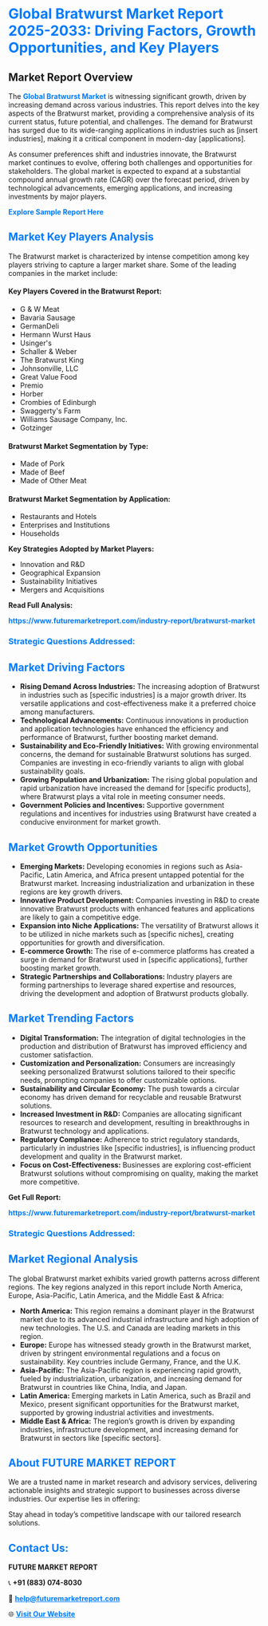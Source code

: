 <h1 style="color: #007BFF;">Global Bratwurst Market Report 2025-2033: Driving Factors, Growth Opportunities, and Key Players</h1>

<section id="overview">
<h2>Market Report Overview</h2>
<p>The <a href="https://www.futuremarketreport.com/industry-report/bratwurst-market" style="color: #007BFF; text-decoration: none;"><strong>Global Bratwurst Market</strong></a> is witnessing significant growth, driven by increasing demand across various industries. This report delves into the key aspects of the Bratwurst market, providing a comprehensive analysis of its current status, future potential, and challenges. The demand for Bratwurst has surged due to its wide-ranging applications in industries such as [insert industries], making it a critical component in modern-day [applications].</p>
<p>As consumer preferences shift and industries innovate, the Bratwurst market continues to evolve, offering both challenges and opportunities for stakeholders. The global market is expected to expand at a substantial compound annual growth rate (CAGR) over the forecast period, driven by technological advancements, emerging applications, and increasing investments by major players.</p>
</section>

<section id="overview">
<p><a href="https://www.futuremarketreport.com/request-sample/reportId=101833" style="color: #007BFF; text-decoration: none;"><strong>Explore Sample Report Here</strong></a></p>
</section>

<section id="key-players">
<h2 style="color: #007BFF;">Market Key Players Analysis</h2>
<p>The Bratwurst market is characterized by intense competition among key players striving to capture a larger market share. Some of the leading companies in the market include:</p>
<h4>Key Players Covered in the Bratwurst Report:</h4>
<ul><li>G &amp; W Meat</li><li>Bavaria Sausage</li><li>GermanDeli</li><li>Hermann Wurst Haus</li><li>Usinger&#039;s</li><li>Schaller &amp; Weber</li><li>The Bratwurst King</li><li>Johnsonville, LLC</li><li>Great Value Food</li><li>Premio</li><li>Horber</li><li>Crombies of Edinburgh</li><li>Swaggerty&#039;s Farm</li><li>Williams Sausage Company, Inc.</li><li>Gotzinger</li></ul>
<h4>Bratwurst Market Segmentation by Type:</h4>
<ul><li>Made of Pork</li><li>Made of Beef</li><li>Made of Other Meat</li></ul>

<h4>Bratwurst Market Segmentation by Application:</h4>
<ul><li>Restaurants and Hotels</li><li>Enterprises and Institutions</li><li>Households</li></ul>
<p><strong>Key Strategies Adopted by Market Players:</strong></p>
<ul>
<li>Innovation and R&D</li>
<li>Geographical Expansion</li>
<li>Sustainability Initiatives</li>
<li>Mergers and Acquisitions</li>
</ul>
</section>

<section>
<p><strong>Read Full Analysis: </strong></p><a href="https://www.futuremarketreport.com/industry-report/bratwurst-market" style="color: #007BFF; text-decoration: none;"><strong>https://www.futuremarketreport.com/industry-report/bratwurst-market</strong></a>
<h3 style="color: #007BFF;">Strategic Questions Addressed:</h3>
</section>

<section id="driving-factors">
<h2 style="color: #007BFF;">Market Driving Factors</h2>
<ul>
<li><strong>Rising Demand Across Industries:</strong> The increasing adoption of Bratwurst in industries such as [specific industries] is a major growth driver. Its versatile applications and cost-effectiveness make it a preferred choice among manufacturers.</li>
<li><strong>Technological Advancements:</strong> Continuous innovations in production and application technologies have enhanced the efficiency and performance of Bratwurst, further boosting market demand.</li>
<li><strong>Sustainability and Eco-Friendly Initiatives:</strong> With growing environmental concerns, the demand for sustainable Bratwurst solutions has surged. Companies are investing in eco-friendly variants to align with global sustainability goals.</li>
<li><strong>Growing Population and Urbanization:</strong> The rising global population and rapid urbanization have increased the demand for [specific products], where Bratwurst plays a vital role in meeting consumer needs.</li>
<li><strong>Government Policies and Incentives:</strong> Supportive government regulations and incentives for industries using Bratwurst have created a conducive environment for market growth.</li>
</ul>
</section>

<section id="growth-opportunities">
<h2 style="color: #007BFF;">Market Growth Opportunities</h2>
<ul>
<li><strong>Emerging Markets:</strong> Developing economies in regions such as Asia-Pacific, Latin America, and Africa present untapped potential for the Bratwurst market. Increasing industrialization and urbanization in these regions are key growth drivers.</li>
<li><strong>Innovative Product Development:</strong> Companies investing in R&D to create innovative Bratwurst products with enhanced features and applications are likely to gain a competitive edge.</li>
<li><strong>Expansion into Niche Applications:</strong> The versatility of Bratwurst allows it to be utilized in niche markets such as [specific niches], creating opportunities for growth and diversification.</li>
<li><strong>E-commerce Growth:</strong> The rise of e-commerce platforms has created a surge in demand for Bratwurst used in [specific applications], further boosting market growth.</li>
<li><strong>Strategic Partnerships and Collaborations:</strong> Industry players are forming partnerships to leverage shared expertise and resources, driving the development and adoption of Bratwurst products globally.</li>
</ul>
</section>

<section id="trending-factors">
<h2 style="color: #007BFF;">Market Trending Factors</h2>
<ul>
<li><strong>Digital Transformation:</strong> The integration of digital technologies in the production and distribution of Bratwurst has improved efficiency and customer satisfaction.</li>
<li><strong>Customization and Personalization:</strong> Consumers are increasingly seeking personalized Bratwurst solutions tailored to their specific needs, prompting companies to offer customizable options.</li>
<li><strong>Sustainability and Circular Economy:</strong> The push towards a circular economy has driven demand for recyclable and reusable Bratwurst solutions.</li>
<li><strong>Increased Investment in R&D:</strong> Companies are allocating significant resources to research and development, resulting in breakthroughs in Bratwurst technology and applications.</li>
<li><strong>Regulatory Compliance:</strong> Adherence to strict regulatory standards, particularly in industries like [specific industries], is influencing product development and quality in the Bratwurst market.</li>
<li><strong>Focus on Cost-Effectiveness:</strong> Businesses are exploring cost-efficient Bratwurst solutions without compromising on quality, making the market more competitive.</li>
</ul>
</section>

<section>
<p><strong>Get Full Report: </strong></p><a href="https://www.futuremarketreport.com/industry-report/bratwurst-market" style="color: #007BFF; text-decoration: none;"><strong>https://www.futuremarketreport.com/industry-report/bratwurst-market</strong></a>
<h3 style="color: #007BFF;">Strategic Questions Addressed:</h3>
</section>


<section id="regional-analysis">
<h2 style="color: #007BFF;">Market Regional Analysis</h2>
<p>The global Bratwurst market exhibits varied growth patterns across different regions. The key regions analyzed in this report include North America, Europe, Asia-Pacific, Latin America, and the Middle East & Africa:</p>
<ul>
<li><strong>North America:</strong> This region remains a dominant player in the Bratwurst market due to its advanced industrial infrastructure and high adoption of new technologies. The U.S. and Canada are leading markets in this region.</li>
<li><strong>Europe:</strong> Europe has witnessed steady growth in the Bratwurst market, driven by stringent environmental regulations and a focus on sustainability. Key countries include Germany, France, and the U.K.</li>
<li><strong>Asia-Pacific:</strong> The Asia-Pacific region is experiencing rapid growth, fueled by industrialization, urbanization, and increasing demand for Bratwurst in countries like China, India, and Japan.</li>
<li><strong>Latin America:</strong> Emerging markets in Latin America, such as Brazil and Mexico, present significant opportunities for the Bratwurst market, supported by growing industrial activities and investments.</li>
<li><strong>Middle East & Africa:</strong> The region’s growth is driven by expanding industries, infrastructure development, and increasing demand for Bratwurst in sectors like [specific sectors].</li>
</ul>
</section>

<footer>
<h2 style="color: #007BFF;">About FUTURE MARKET REPORT</h2>
<p>We are a trusted name in market research and advisory services, delivering actionable insights and strategic support to businesses across diverse industries. Our expertise lies in offering:</p>

<p>Stay ahead in today’s competitive landscape with our tailored research solutions.</p>

<h2 style="color: #007BFF;">Contact Us:</h2>
<p><strong>FUTURE MARKET REPORT</strong></p>
<p>📞 <strong>+91 (883) 074-8030</strong></p>
<p>📧 <strong><a href="mailto:help@futuremarketreport.com" style="color: #007BFF;">help@futuremarketreport.com</a></strong></p>
<p>🌐 <strong><a href="https://www.futuremarketreport.com/" style="color: #007BFF;">Visit Our Website</a></strong></p>
</footer>